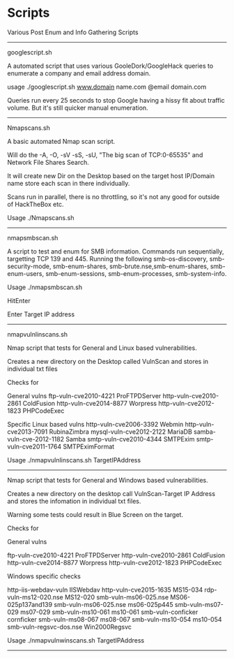 # Scripts

Various Post Enum and Info Gathering Scripts

***************************

googlescript.sh

A automated script that uses various GooleDork/GoogleHack queries to enumerate a company and email address domain.

usage ./googlescript.sh www.domain name.com @email domain.com

Queries run every 25 seconds to stop Google having a hissy fit about traffic volume. But it's still quicker manual enumeration.

****************************

Nmapscans.sh

A basic automated Nmap scan script.

Will do the -A, -O, -sV -sS, -sU, "The big scan of TCP:0-65535" and Network File Shares Search.

It will create new Dir on the Desktop based on the target host IP/Domain name store each scan in there individually.

Scans run in parallel, there is no throttling, so it's not any good for outside of HackTheBox etc.

Usage
./Nmapscans.sh <target>
  
***************************

nmapsmbscan.sh

A script to test and enum for SMB information. Commands run sequentially, targetting TCP 139 and 445. 
Running the following
smb-os-discovery, smb-security-mode, smb-enum-shares, smb-brute.nse,smb-enum-shares, smb-enum-users, smb-enum-sessions, smb-enum-processes, smb-system-info.

Usage
./nmapsmbscan.sh

HitEnter

Enter Target IP address


***************************
 
nmapvulnlinscans.sh

Nmap script that tests for General and Linux based vulnerabilities.

Creates a new directory on the Desktop called VulnScan<Target IP Address> and stores in individual txt files

Checks for

General vulns
ftp-vuln-cve2010-4221		ProFTPDServer
http-vuln-cve2010-2861		ColdFusion
http-vuln-cve2014-8877		Worpress
http-vuln-cve2012-1823		PHPCodeExec

Specific Linux based vulns
http-vuln-cve2006-3392		Webmin
http-vuln-cve2013-7091		RubinaZimbra
mysql-vuln-cve2012-2122		MariaDB
samba-vuln-cve-2012-1182	Samba
smtp-vuln-cve2010-4344		SMTPExim
smtp-vuln-cve2011-1764		SMTPEximFormat


Usage
./nmapvulnlinscans.sh TargetIPAddress

***************************

Nmap script that tests for General and Windows based vulnerabilities.

Creates a new directory on the desktop call VulnScan-Target IP Address and stores the infomation in individual txt files.

Warning some tests could result in Blue Screen on the target.

Checks for

General vulns 

ftp-vuln-cve2010-4221 	ProFTPDServer 
http-vuln-cve2010-2861 	ColdFusion 
http-vuln-cve2014-8877 	Worpress 
http-vuln-cve2012-1823 	PHPCodeExec

Windows specific checks

http-iis-webdav-vuln	IISWebdav
http-vuln-cve2015-1635	MS15-034
rdp-vuln-ms12-020.nse	MS12-020
smb-vuln-ms06-025.nse	MS06-025p137and139
smb-vuln-ms06-025.nse	ms06-025p445
smb-vuln-ms07-029	ms07-029
smb-vuln-ms10-061	ms10-061
smb-vuln-conficker	cornficker
smb-vuln-ms08-067	ms08-067
smb-vuln-ms10-054	ms10-054
smb-vuln-regsvc-dos.nse	Win2000Regsvc


Usage ./nmapvulnwinscans.sh TargetIPAddress

*********************************


